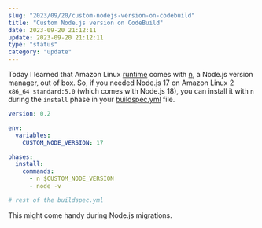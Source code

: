 ```yaml
---
slug: "2023/09/20/custom-nodejs-version-on-codebuild"
title: "Custom Node.js version on CodeBuild"
date: 2023-09-20 21:12:11
update: 2023-09-20 21:12:11
type: "status"
category: "update"
---
```


Today I learned that Amazon Linux [runtime](https://docs.aws.amazon.com/codebuild/latest/userguide/available-runtimes.html) comes with [n](https://github.com/tj/n), a Node.js version manager, out of box. So, if you needed Node.js 17 on Amazon Linux 2 `x86_64 standard:5.0` (which comes with Node.js 18), you can install it with `n` during the `install` phase in your [buildspec.yml](https://docs.aws.amazon.com/codebuild/latest/userguide/build-spec-ref.html) file.

```yml {5,10..11} title="buildspec.yml"
version: 0.2

env:
  variables:
    CUSTOM_NODE_VERSION: 17

phases:
  install:
    commands:
      - n $CUSTOM_NODE_VERSION
      - node -v

# rest of the buildspec.yml
```

This might come handy during Node.js migrations.
